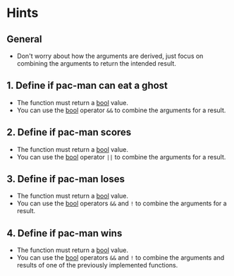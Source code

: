 # Hints

## General

- Don't worry about how the arguments are derived, just focus on combining the arguments to return the intended result.

## 1. Define if pac-man can eat a ghost

- The function must return a [bool][bool] value.
- You can use the [bool][bool] operator `&&` to combine the arguments for a result.

## 2. Define if pac-man scores

- The function must return a [bool][bool] value.
- You can use the [bool][bool] operator `||` to combine the arguments for a result.

## 3. Define if pac-man loses

- The function must return a [bool][bool] value.
- You can use the [bool][bool] operators `&&` and `!` to combine the arguments for a result.

## 4. Define if pac-man wins

- The function must return a [bool][bool] value.
- You can use the [bool][bool] operators `&&` and `!` to combine the arguments and results of one of the previously implemented functions.

[bool]: https://gleam.run/book/tour/bools.html
